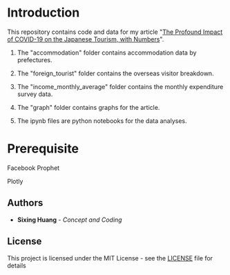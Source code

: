 


# Introduction

  

  

This repository contains code and data for my article "[The Profound Impact of COVID-19 on the Japanese Tourism, with Numbers](https://dgg32.medium.com/the-profound-impact-of-covid-19-on-the-japanese-tourism-with-numbers-efd9bf87881f)".

1. The "accommodation" folder contains accommodation data by prefectures.

  
2. The "foreign_tourist" folder contains the overseas visitor breakdown.

3. The "income_monthly_average" folder contains the monthly expenditure survey data.
  
4. The "graph" folder contains graphs for the article.

5. The ipynb files are python notebooks for the data analyses.
  

# Prerequisite

  

Facebook Prophet

  

Plotly

  
  

## Authors

  

*  **Sixing Huang** - *Concept and Coding*

  

## License

  

This project is licensed under the MIT License - see the [LICENSE](LICENSE) file for details
